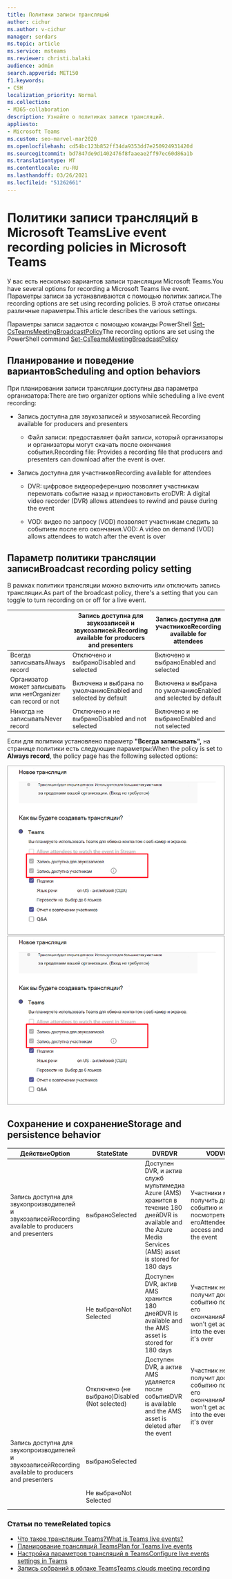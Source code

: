 ```yaml
---
title: Политики записи трансляций
author: cichur
ms.author: v-cichur
manager: serdars
ms.topic: article
ms.service: msteams
ms.reviewer: christi.balaki
audience: admin
search.appverid: MET150
f1.keywords:
- CSH
localization_priority: Normal
ms.collection:
- M365-collaboration
description: Узнайте о политиках записи трансляций.
appliesto:
- Microsoft Teams
ms.custom: seo-marvel-mar2020
ms.openlocfilehash: cd54bc123b852ff34da9353dd7e250924931420d
ms.sourcegitcommit: bd7847de9d1402476f8faaeae2ff97ec60d86a1b
ms.translationtype: MT
ms.contentlocale: ru-RU
ms.lasthandoff: 03/26/2021
ms.locfileid: "51262661"
---
```

# <a name="live-event-recording-policies-in-microsoft-teams"></a><span data-ttu-id="81aae-103">Политики записи трансляций в Microsoft Teams</span><span class="sxs-lookup"><span data-stu-id="81aae-103">Live event recording policies in Microsoft Teams</span></span>

<span data-ttu-id="81aae-104">У вас есть несколько вариантов записи трансляции Microsoft Teams.</span><span class="sxs-lookup"><span data-stu-id="81aae-104">You have several options for recording a Microsoft Teams live event.</span></span> <span data-ttu-id="81aae-105">Параметры записи за устанавливаются с помощью политик записи.</span><span class="sxs-lookup"><span data-stu-id="81aae-105">The recording options are set using recording policies.</span></span> <span data-ttu-id="81aae-106">В этой статье описаны различные параметры.</span><span class="sxs-lookup"><span data-stu-id="81aae-106">This article describes the various settings.</span></span>

<span data-ttu-id="81aae-107">Параметры записи задаются с помощью команды PowerShell [Set-CsTeamsMeetingBroadcastPolicy](/powershell/module/skype/set-csteamsmeetingbroadcastpolicy?view=skype-ps)</span><span class="sxs-lookup"><span data-stu-id="81aae-107">The recording options are set using the PowerShell command [Set-CsTeamsMeetingBroadcastPolicy](/powershell/module/skype/set-csteamsmeetingbroadcastpolicy?view=skype-ps)</span></span>

## <a name="scheduling-and-option-behaviors"></a><span data-ttu-id="81aae-108">Планирование и поведение вариантов</span><span class="sxs-lookup"><span data-stu-id="81aae-108">Scheduling and option behaviors</span></span>

<span data-ttu-id="81aae-109">При планировании записи трансляции доступны два параметра организатора:</span><span class="sxs-lookup"><span data-stu-id="81aae-109">There are two organizer options while scheduling a live event recording:</span></span>

- <span data-ttu-id="81aae-110">Запись доступна для звукозаписей и звукозаписей.</span><span class="sxs-lookup"><span data-stu-id="81aae-110">Recording available for producers and presenters</span></span>

  - <span data-ttu-id="81aae-111">Файл записи: предоставляет файл записи, который организаторы и организаторы могут скачать после окончания события.</span><span class="sxs-lookup"><span data-stu-id="81aae-111">Recording file: Provides a recording file that producers and presenters can download after the event is over.</span></span>

- <span data-ttu-id="81aae-112">Запись доступна для участников</span><span class="sxs-lookup"><span data-stu-id="81aae-112">Recording available for attendees</span></span>

  - <span data-ttu-id="81aae-113">DVR: цифровое видеореференцию позволяет участникам перемотать событие назад и приостановить его</span><span class="sxs-lookup"><span data-stu-id="81aae-113">DVR: A digital video recorder (DVR) allows attendees to rewind and pause during the event</span></span>

  - <span data-ttu-id="81aae-114">VOD: видео по запросу (VOD) позволяет участникам следить за событием после его окончания.</span><span class="sxs-lookup"><span data-stu-id="81aae-114">VOD: A video on demand (VOD) allows attendees to watch after the event is over</span></span>

## <a name="broadcast-recording-policy-setting"></a><span data-ttu-id="81aae-115">Параметр политики трансляции записи</span><span class="sxs-lookup"><span data-stu-id="81aae-115">Broadcast recording policy setting</span></span>

<span data-ttu-id="81aae-116">В рамках политики трансляции можно включить или отключить запись трансляции.</span><span class="sxs-lookup"><span data-stu-id="81aae-116">As part of the broadcast policy, there's a setting that you can toggle to turn recording on or off for a live event.</span></span>

|                                 | <span data-ttu-id="81aae-117">Запись доступна для звукозаписей и звукозаписей.</span><span class="sxs-lookup"><span data-stu-id="81aae-117">Recording available for producers and presenters</span></span> | <span data-ttu-id="81aae-118">Запись доступна для участников</span><span class="sxs-lookup"><span data-stu-id="81aae-118">Recording available for attendees</span></span> |
| ------------------------------- | ---------------------------------------------------- | ------------------------------------- |
| <span data-ttu-id="81aae-119">Всегда записывать</span><span class="sxs-lookup"><span data-stu-id="81aae-119">Always record</span></span>               | <span data-ttu-id="81aae-120">Отключено и выбрано</span><span class="sxs-lookup"><span data-stu-id="81aae-120">Disabled and selected</span></span>                                | <span data-ttu-id="81aae-121">Включено и выбрано</span><span class="sxs-lookup"><span data-stu-id="81aae-121">Enabled and selected</span></span>         |
| <span data-ttu-id="81aae-122">Организатор может записывать или нет</span><span class="sxs-lookup"><span data-stu-id="81aae-122">Organizer can record or not</span></span> | <span data-ttu-id="81aae-123">Включена и выбрана по умолчанию</span><span class="sxs-lookup"><span data-stu-id="81aae-123">Enabled and selected by default</span></span>                  | <span data-ttu-id="81aae-124">Включена и выбрана по умолчанию</span><span class="sxs-lookup"><span data-stu-id="81aae-124">Enabled and selected by default</span></span>   |
| <span data-ttu-id="81aae-125">Никогда не записывать</span><span class="sxs-lookup"><span data-stu-id="81aae-125">Never record</span></span>               | <span data-ttu-id="81aae-126">Отключено и не выбрано</span><span class="sxs-lookup"><span data-stu-id="81aae-126">Disabled and not selected</span></span>                            | <span data-ttu-id="81aae-127">Включено и не выбрано</span><span class="sxs-lookup"><span data-stu-id="81aae-127">Enabled and not selected</span></span>      |

<span data-ttu-id="81aae-128">Если для политики установлено параметр **"Всегда записывать",** на странице политики есть следующие параметры:</span><span class="sxs-lookup"><span data-stu-id="81aae-128">When the policy is set to **Always record**, the policy page has the following selected options:</span></span>

<span data-ttu-id="81aae-129">![Параметры политики трансляций](../media/live-event-recording-policy.png "Снимок экрана с параметрами политики трансляций в Центре администрирования Microsoft Teams")</span><span class="sxs-lookup"><span data-stu-id="81aae-129">![live events policy settings](../media/live-event-recording-policy.png "Screen shot of live events policy settings in the Microsoft Teams admin center")</span></span>

## <a name="storage-and-persistence-behavior"></a><span data-ttu-id="81aae-130">Сохранение и сохранение</span><span class="sxs-lookup"><span data-stu-id="81aae-130">Storage and persistence behavior</span></span>

| <span data-ttu-id="81aae-131">Действие</span><span class="sxs-lookup"><span data-stu-id="81aae-131">Option</span></span>                                       | <span data-ttu-id="81aae-132">State</span><span class="sxs-lookup"><span data-stu-id="81aae-132">State</span></span>   | <span data-ttu-id="81aae-133">DVR</span><span class="sxs-lookup"><span data-stu-id="81aae-133">DVR</span></span>                                                   | <span data-ttu-id="81aae-134">VOD</span><span class="sxs-lookup"><span data-stu-id="81aae-134">VOD</span></span>                                                     | <span data-ttu-id="81aae-135">Запись</span><span class="sxs-lookup"><span data-stu-id="81aae-135">Recording</span></span>                |
| ------------------------------------------------ | ------------ | --------------------------------------------------------- | ----------------------------------------------------------- | ---------------------------- |
| <span data-ttu-id="81aae-136">Запись доступна для звукопроизводителей и звукозаписей</span><span class="sxs-lookup"><span data-stu-id="81aae-136">Recording available to producers and presenters</span></span> | <span data-ttu-id="81aae-137">выбрано</span><span class="sxs-lookup"><span data-stu-id="81aae-137">Selected</span></span>     | <span data-ttu-id="81aae-138">Доступен DVR, и актив служб мультимедиа Azure (AMS) хранится в течение 180 дней</span><span class="sxs-lookup"><span data-stu-id="81aae-138">DVR is available and the Azure Media Services (AMS) asset is stored for 180 days</span></span> | <span data-ttu-id="81aae-139">Участники могут получить доступ к событию и посмотреть его</span><span class="sxs-lookup"><span data-stu-id="81aae-139">Attendee can access and watch the event</span></span>                     |                              |
|                                                  | <span data-ttu-id="81aae-140">Не выбрано</span><span class="sxs-lookup"><span data-stu-id="81aae-140">Not Selected</span></span> | <span data-ttu-id="81aae-141">Доступен DVR, актив AMS хранится 180 дней</span><span class="sxs-lookup"><span data-stu-id="81aae-141">DVR is available and the AMS asset is stored for 180 days</span></span> | <span data-ttu-id="81aae-142">Участник не получит доступ к событию после его окончания</span><span class="sxs-lookup"><span data-stu-id="81aae-142">Attendee won't get access into the event after it's over</span></span> |                              |
||<span data-ttu-id="81aae-143">Отключено (не выбрано)</span><span class="sxs-lookup"><span data-stu-id="81aae-143">Disabled (Not selected)</span></span>|<span data-ttu-id="81aae-144">Доступен DVR, а актив AMS удаляется после события</span><span class="sxs-lookup"><span data-stu-id="81aae-144">DVR is available and the AMS asset is deleted after the event</span></span>|<span data-ttu-id="81aae-145">Участник не получит доступ к событию после его окончания</span><span class="sxs-lookup"><span data-stu-id="81aae-145">Attendee won't get access into the event after it's over</span></span>||
| <span data-ttu-id="81aae-146">Запись доступна для звукопроизводителей и звукозаписей</span><span class="sxs-lookup"><span data-stu-id="81aae-146">Recording available to producers and presenters</span></span> | <span data-ttu-id="81aae-147">выбрано</span><span class="sxs-lookup"><span data-stu-id="81aae-147">Selected</span></span>     |                                                           |                                                             | <span data-ttu-id="81aae-148">Создается и сохраняется MP4-</span><span class="sxs-lookup"><span data-stu-id="81aae-148">An MP4 is created and stored</span></span> |
|                                                  | <span data-ttu-id="81aae-149">Не выбрано</span><span class="sxs-lookup"><span data-stu-id="81aae-149">Not Selected</span></span> |                                                           |                                                             | <span data-ttu-id="81aae-150">Файл не создан</span><span class="sxs-lookup"><span data-stu-id="81aae-150">No file is created</span></span>           |

### <a name="related-topics"></a><span data-ttu-id="81aae-151">Статьи по теме</span><span class="sxs-lookup"><span data-stu-id="81aae-151">Related topics</span></span>

- [<span data-ttu-id="81aae-152">Что такое трансляции Teams?</span><span class="sxs-lookup"><span data-stu-id="81aae-152">What is Teams live events?</span></span>](what-are-teams-live-events.md)
- [<span data-ttu-id="81aae-153">Планирование трансляций Teams</span><span class="sxs-lookup"><span data-stu-id="81aae-153">Plan for Teams live events</span></span>](plan-for-teams-live-events.md)
- [<span data-ttu-id="81aae-154">Настройка параметров трансляций в Teams</span><span class="sxs-lookup"><span data-stu-id="81aae-154">Configure live events settings in Teams</span></span>](configure-teams-live-events.md)
- [<span data-ttu-id="81aae-155">Запись собраний в облаке Teams</span><span class="sxs-lookup"><span data-stu-id="81aae-155">Teams clouds meeting recording</span></span>](../cloud-recording.md)